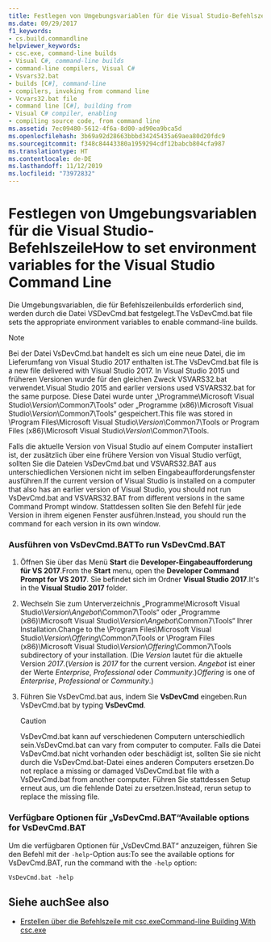 ```yaml
---
title: Festlegen von Umgebungsvariablen für die Visual Studio-Befehlszeile
ms.date: 09/29/2017
f1_keywords:
- cs.build.commandline
helpviewer_keywords:
- csc.exe, command-line builds
- Visual C#, command-line builds
- command-line compilers, Visual C#
- Vsvars32.bat
- builds [C#], command-line
- compilers, invoking from command line
- Vcvars32.bat file
- command line [C#], building from
- Visual C# compiler, enabling
- compiling source code, from command line
ms.assetid: 7ec09480-5612-4f6a-8d00-ad90ea9bca5d
ms.openlocfilehash: 3b69a92d28663bbbd34245435a69aea80d20fdc9
ms.sourcegitcommit: f348c84443380a1959294cdf12babcb804cfa987
ms.translationtype: HT
ms.contentlocale: de-DE
ms.lasthandoff: 11/12/2019
ms.locfileid: "73972832"
---
```

# <a name="how-to-set-environment-variables-for-the-visual-studio-command-line"></a><span data-ttu-id="0782b-102">Festlegen von Umgebungsvariablen für die Visual Studio-Befehlszeile</span><span class="sxs-lookup"><span data-stu-id="0782b-102">How to set environment variables for the Visual Studio Command Line</span></span>

<span data-ttu-id="0782b-103">Die Umgebungsvariablen, die für Befehlszeilenbuilds erforderlich sind, werden durch die Datei VSDevCmd.bat festgelegt.</span><span class="sxs-lookup"><span data-stu-id="0782b-103">The VsDevCmd.bat file sets the appropriate environment variables to enable command-line builds.</span></span>

> [!NOTE]
> <span data-ttu-id="0782b-104">Bei der Datei VsDevCmd.bat handelt es sich um eine neue Datei, die im Lieferumfang von Visual Studio 2017 enthalten ist.</span><span class="sxs-lookup"><span data-stu-id="0782b-104">The VsDevCmd.bat file is a new file delivered with Visual Studio 2017.</span></span> <span data-ttu-id="0782b-105">In Visual Studio 2015 und früheren Versionen wurde für den gleichen Zweck VSVARS32.bat verwendet.</span><span class="sxs-lookup"><span data-stu-id="0782b-105">Visual Studio 2015 and earlier versions used VSVARS32.bat for the same purpose.</span></span> <span data-ttu-id="0782b-106">Diese Datei wurde unter „\Programme\Microsoft Visual Studio\\*Version*\Common7\Tools“ oder „Programme (x86)\Microsoft Visual Studio\\*Version*\Common7\Tools“ gespeichert.</span><span class="sxs-lookup"><span data-stu-id="0782b-106">This file was stored in \Program Files\Microsoft Visual Studio\\*Version*\Common7\Tools or Program Files (x86)\Microsoft Visual Studio\\*Version*\Common7\Tools.</span></span>

<span data-ttu-id="0782b-107">Falls die aktuelle Version von Visual Studio auf einem Computer installiert ist, der zusätzlich über eine frühere Version von Visual Studio verfügt, sollten Sie die Dateien VsDevCmd.bat und VSVARS32.BAT aus unterschiedlichen Versionen nicht im selben Eingabeaufforderungsfenster ausführen.</span><span class="sxs-lookup"><span data-stu-id="0782b-107">If the current version of Visual Studio is installed on a computer that also has an earlier version of Visual Studio, you should not run VsDevCmd.bat and VSVARS32.BAT from different versions in the same Command Prompt window.</span></span> <span data-ttu-id="0782b-108">Stattdessen sollten Sie den Befehl für jede Version in ihrem eigenen Fenster ausführen.</span><span class="sxs-lookup"><span data-stu-id="0782b-108">Instead, you should run the command for each version in its own window.</span></span>

### <a name="to-run-vsdevcmdbat"></a><span data-ttu-id="0782b-109">Ausführen von VsDevCmd.BAT</span><span class="sxs-lookup"><span data-stu-id="0782b-109">To run VsDevCmd.BAT</span></span>

1. <span data-ttu-id="0782b-110">Öffnen Sie über das Menü **Start** die **Developer-Eingabeaufforderung für VS 2017**.</span><span class="sxs-lookup"><span data-stu-id="0782b-110">From the **Start** menu, open the **Developer Command Prompt for VS 2017**.</span></span>  <span data-ttu-id="0782b-111">Sie befindet sich im Ordner **Visual Studio 2017**.</span><span class="sxs-lookup"><span data-stu-id="0782b-111">It's in the **Visual Studio 2017** folder.</span></span>

2. <span data-ttu-id="0782b-112">Wechseln Sie zum Unterverzeichnis „Programme\Microsoft Visual Studio\\*Version*\\*Angebot*\Common7\Tools“ oder „Programme (x86)\Microsoft Visual Studio\\*Version*\\*Angebot*\Common7\Tools“ Ihrer Installation.</span><span class="sxs-lookup"><span data-stu-id="0782b-112">Change to the \Program Files\Microsoft Visual Studio\\*Version*\\*Offering*\Common7\Tools or \Program Files (x86)\Microsoft Visual Studio\\*Version*\\*Offering*\Common7\Tools subdirectory of your installation.</span></span>  <span data-ttu-id="0782b-113">(Die *Version* lautet für die aktuelle Version *2017*.</span><span class="sxs-lookup"><span data-stu-id="0782b-113">(*Version* is *2017* for the current version.</span></span> <span data-ttu-id="0782b-114">*Angebot* ist einer der Werte *Enterprise*, *Professional* oder *Community*.)</span><span class="sxs-lookup"><span data-stu-id="0782b-114">*Offering* is one of *Enterprise*, *Professional* or *Community*.)</span></span>

3. <span data-ttu-id="0782b-115">Führen Sie VsDevCmd.bat aus, indem Sie **VsDevCmd** eingeben.</span><span class="sxs-lookup"><span data-stu-id="0782b-115">Run VsDevCmd.bat by typing **VsDevCmd**.</span></span>

    > [!CAUTION]
    > <span data-ttu-id="0782b-116">VsDevCmd.bat kann auf verschiedenen Computern unterschiedlich sein.</span><span class="sxs-lookup"><span data-stu-id="0782b-116">VsDevCmd.bat can vary from computer to computer.</span></span> <span data-ttu-id="0782b-117">Falls die Datei VsDevCmd.bat nicht vorhanden oder beschädigt ist, sollten Sie sie nicht durch die VsDevCmd.bat-Datei eines anderen Computers ersetzen.</span><span class="sxs-lookup"><span data-stu-id="0782b-117">Do not replace a missing or damaged VsDevCmd.bat file with a VsDevCmd.bat from another computer.</span></span> <span data-ttu-id="0782b-118">Führen Sie stattdessen Setup erneut aus, um die fehlende Datei zu ersetzen.</span><span class="sxs-lookup"><span data-stu-id="0782b-118">Instead, rerun setup to replace the missing file.</span></span>

### <a name="available-options-for-vsdevcmdbat"></a><span data-ttu-id="0782b-119">Verfügbare Optionen für „VsDevCmd.BAT“</span><span class="sxs-lookup"><span data-stu-id="0782b-119">Available options for VsDevCmd.BAT</span></span>

<span data-ttu-id="0782b-120">Um die verfügbaren Optionen für „VsDevCmd.BAT“ anzuzeigen, führen Sie den Befehl mit der `-help`-Option aus:</span><span class="sxs-lookup"><span data-stu-id="0782b-120">To see the available options for VsDevCmd.BAT, run the command with the `-help` option:</span></span>

```console
VsDevCmd.bat -help
```

## <a name="see-also"></a><span data-ttu-id="0782b-121">Siehe auch</span><span class="sxs-lookup"><span data-stu-id="0782b-121">See also</span></span>

- [<span data-ttu-id="0782b-122">Erstellen über die Befehlszeile mit csc.exe</span><span class="sxs-lookup"><span data-stu-id="0782b-122">Command-line Building With csc.exe</span></span>](./command-line-building-with-csc-exe.md)
